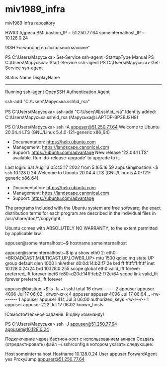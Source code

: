 # miv1989_infra
miv1989 Infra repository


HW#3
Адреса ВМ: 
bastion_IP = 51.250.77.64
someinternalhost_IP = 10.128.0.24

!SSH Forwarding на локальной машине"

PS C:\Users\Маруська> Set-Service ssh-agent -StartupType Manual
PS C:\Users\Маруська> Start-Service ssh-agent
PS C:\Users\Маруська> Get-Service ssh-agent

Status   Name               DisplayName
------   ----               -----------
Running  ssh-agent          OpenSSH Authentication Agent

ssh-add "C:\Users\Маруська\.ssh\id_rsa"

PS C:\Users\Маруська> ssh-add "C:\Users\쪠\.ssh\id_rsa"
Identity added: C:\Users\Маруська\.ssh\id_rsa (Маруська@LAPTOP-BP3BJ2H8)

PS C:\Users\Маруська> ssh -A appuser@51.250.77.64
Welcome to Ubuntu 20.04.4 LTS (GNU/Linux 5.4.0-121-generic x86_64)

 * Documentation:  https://help.ubuntu.com
 * Management:     https://landscape.canonical.com
 * Support:        https://ubuntu.com/advantage
New release '22.04.1 LTS' available.
Run 'do-release-upgrade' to upgrade to it.

Last login: Sat Aug 13 05:45:17 2022 from 5.165.16.59
appuser@bastion:~$ ssh 10.128.0.24
Welcome to Ubuntu 20.04.4 LTS (GNU/Linux 5.4.0-121-generic x86_64)

 * Documentation:  https://help.ubuntu.com
 * Management:     https://landscape.canonical.com
 * Support:        https://ubuntu.com/advantage

The programs included with the Ubuntu system are free software;
the exact distribution terms for each program are described in the
individual files in /usr/share/doc/*/copyright.

Ubuntu comes with ABSOLUTELY NO WARRANTY, to the extent permitted by
applicable law.

appuser@someinternalhost:~$ hostname
someinternalhost

appuser@someinternalhost:~$ ip a show eth0
2: eth0: <BROADCAST,MULTICAST,UP,LOWER_UP> mtu 1500 qdisc mq state UP group default qlen 1000
    link/ether d0:0d:14:b2:f7:2e brd ff:ff:ff:ff:ff:ff
    inet 10.128.0.24/24 brd 10.128.0.255 scope global eth0
       valid_lft forever preferred_lft forever
    inet6 fe80::d20d:14ff:feb2:f72e/64 scope link
       valid_lft forever preferred_lft forever

appuser@bastion:~$ ls -la ~/.ssh/
total 16
drwx------ 2 appuser appuser 4096 Jul 17 06:02 .
drwxr-xr-x 4 appuser appuser 4096 Jul 17 06:04 ..
-rw------- 1 appuser appuser  414 Jul  3 06:00 authorized_keys
-rw-r--r-- 1 appuser appuser  222 Jul 17 06:02 known_hosts

!Самостоятельное задание. В одну комманду!

PS C:\Users\Маруська> ssh -J appuser@51.250.77.64 appuser@10.128.0.24

Подключение через бастион-хост с использованием алиаса
Создать (отредактировать) файл ~/.ssh/config в котором указать следующее:

Host someinternalhost
  Hostname 10.128.0.24
  User appuser
  ForwardAgent yes
  ProxyJump appuser@51.250.77.64

